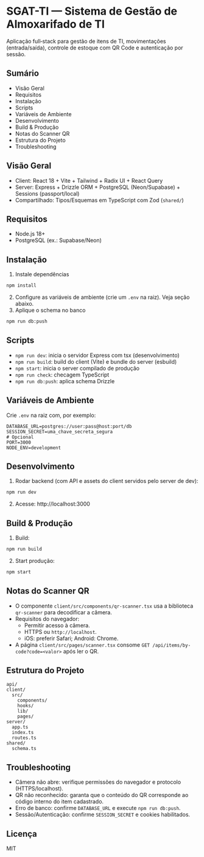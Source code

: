 # SGAT-TI — Sistema de Gestão de Almoxarifado de TI

Aplicação full‑stack para gestão de itens de TI, movimentações (entrada/saída), controle de estoque com QR Code e autenticação por sessão.

## Sumário
- Visão Geral
- Requisitos
- Instalação
- Scripts
- Variáveis de Ambiente
- Desenvolvimento
- Build & Produção
- Notas do Scanner QR
- Estrutura do Projeto
- Troubleshooting

## Visão Geral
- Client: React 18 + Vite + Tailwind + Radix UI + React Query
- Server: Express + Drizzle ORM + PostgreSQL (Neon/Supabase) + Sessions (passport/local)
- Compartilhado: Tipos/Esquemas em TypeScript com Zod (`shared/`)

## Requisitos
- Node.js 18+
- PostgreSQL (ex.: Supabase/Neon)

## Instalação
1. Instale dependências
```bash
npm install
```
2. Configure as variáveis de ambiente (crie um `.env` na raiz). Veja seção abaixo.
3. Aplique o schema no banco
```bash
npm run db:push
```

## Scripts
- `npm run dev`: inicia o servidor Express com tsx (desenvolvimento)
- `npm run build`: build do client (Vite) e bundle do server (esbuild)
- `npm start`: inicia o server compilado de produção
- `npm run check`: checagem TypeScript
- `npm run db:push`: aplica schema Drizzle

## Variáveis de Ambiente
Crie `.env` na raiz com, por exemplo:
```
DATABASE_URL=postgres://user:pass@host:port/db
SESSION_SECRET=uma_chave_secreta_segura
# Opcional
PORT=3000
NODE_ENV=development
```

## Desenvolvimento
1. Rodar backend (com API e assets do client servidos pelo server de dev):
```bash
npm run dev
```
2. Acesse: http://localhost:3000

## Build & Produção
1. Build:
```bash
npm run build
```
2. Start produção:
```bash
npm start
```

## Notas do Scanner QR
- O componente `client/src/components/qr-scanner.tsx` usa a biblioteca `qr-scanner` para decodificar a câmera.
- Requisitos do navegador:
  - Permitir acesso à câmera.
  - HTTPS ou `http://localhost`.
  - iOS: preferir Safari; Android: Chrome.
- A página `client/src/pages/scanner.tsx` consome `GET /api/items/by-code?code=<valor>` após ler o QR.

## Estrutura do Projeto
```
api/
client/
  src/
    components/
    hooks/
    lib/
    pages/
server/
  app.ts
  index.ts
  routes.ts
shared/
  schema.ts
```

## Troubleshooting
- Câmera não abre: verifique permissões do navegador e protocolo (HTTPS/localhost).
- QR não reconhecido: garanta que o conteúdo do QR corresponde ao código interno do item cadastrado.
- Erro de banco: confirme `DATABASE_URL` e execute `npm run db:push`.
- Sessão/Autenticação: confirme `SESSION_SECRET` e cookies habilitados.

## Licença
MIT
